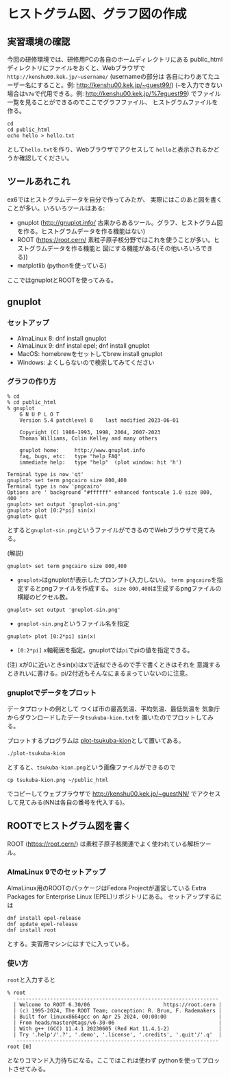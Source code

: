 # ヒストグラム図、グラフ図の作成

## 実習環境の確認

今回の研修環境では、研修用PCの各自のホームディレクトリにある
public_htmlディレクトリにファイルをおくと、Webブラウザで
``http://kenshu00.kek.jp/~username/`` (usernameの部分は
各自にわりあてたユーザー名にすること。例: http://kenshu00.kek.jp/~guest99/)
(``~``を入力できない場合は``%7e``で代用できる。例: http://kenshu00.kek.jp/%7eguest99)
でファイル一覧を見ることができるのでここでグラフファイル、
ヒストグラムファイルを作る。

```
cd
cd public_html
echo hello > hello.txt
```
として``hello.txt``を作り、Webブラウザでアクセスして
``hello``と表示されるかどうか確認してください。

## ツールあれこれ

ex6ではヒストグラムデータを自分で作ってみたが、
実際にはこのあと図を書くことが多い。いろいろツールはある:

- gnuplot (http://gnuplot.info/ 古来からあるツール。グラフ、ヒストグラム図を作る。ヒストグラムデータを作る機能はない)
- ROOT (https://root.cern/ 素粒子原子核分野ではこれを使うことが多い。ヒストグラムデータを作る機能と
図にする機能がある(その他いろいろできる))
- matplotlib (pythonを使っている)

ここではgnuplotとROOTを使ってみる。

## gnuplot

### セットアップ

- AlmaLinux 8: dnf install gnuplot
- AlmaLinux 9: dnf instal epel; dnf install gnuplot
- MacOS: homebrewをセットしてbrew install gnuplot
- Windows: よくしらないので検索してみてください

### グラフの作り方

```
% cd
% cd public_html
% gnuplot
	G N U P L O T
	Version 5.4 patchlevel 8    last modified 2023-06-01

	Copyright (C) 1986-1993, 1998, 2004, 2007-2023
	Thomas Williams, Colin Kelley and many others

	gnuplot home:     http://www.gnuplot.info
	faq, bugs, etc:   type "help FAQ"
	immediate help:   type "help"  (plot window: hit 'h')

Terminal type is now 'qt'
gnuplot> set term pngcairo size 800,400
Terminal type is now 'pngcairo'
Options are ' background "#ffffff" enhanced fontscale 1.0 size 800, 400 '
gnuplot> set output 'gnuplot-sin.png'
gnuplot> plot [0:2*pi] sin(x)
gnuplot> quit
```
とすると``gnuplot-sin.png``というファイルができるのでWebブラウザで見てみる。

(解説)

```
gnuplot> set term pngcairo size 800,400
```

- ``gnuplot>``はgnuplotが表示したプロンプト(入力しない)。
``term pngcairo``を指定するとpngファイルを作成する。
``size 800,400``は生成するpngファイルの横縦のピクセル数。

```
gnuplot> set output 'gnuplot-sin.png'
```

- ``gnuplot-sin.png``というファイル名を指定

```
gnuplot> plot [0:2*pi] sin(x)
```

- ``[0:2*pi]`` x軸範囲を指定。gnuplotでは``pi``でpiの値を指定できる。

(注) xが0に近いときsin(x)はxで近似できるので手で書くときはそれを
意識するときれいに書ける。pi/2付近もそんなにまるまっていないのに注意。

### gnuplotでデータをプロット

データプロットの例として
つくば市の最高気温、平均気温、最低気温を
気象庁からダウンロードしたデータ``tsukuba-kion.txt``を
置いたのでプロットしてみる。

プロットするプログラムは
[plot-tsukuba-kion](plot-tsukuba-kion)として置いてある。

```console
./plot-tsukuba-kion
```
とすると、``tsukuba-kion.png``という画像ファイルができるので

```console
cp tsukuba-kion.png ~/public_html
```

でコピーしてウェブブラウザで
http://kenshu00.kek.jp/~guestNN/
でアクセスして見てみる(NNは各自の番号を代入する)。

## ROOTでヒストグラム図を書く

ROOT (https://root.cern/) は素粒子原子核関連でよく使われている解析ツール。

### AlmaLinux 9でのセットアップ

AlmaLinux用のROOTのパッケージはFedora Projectが運営している
Extra Packages for Enterprise Linux (EPEL)リポジトリにある。
セットアップするには

```
dnf install epel-release
dnf update epel-release
dnf install root
```

とする。実習用マシンにはすでに入っている。

### 使い方

``root``と入力すると
```console
% root
   ------------------------------------------------------------------
  | Welcome to ROOT 6.30/06                        https://root.cern |
  | (c) 1995-2024, The ROOT Team; conception: R. Brun, F. Rademakers |
  | Built for linuxx8664gcc on Apr 25 2024, 00:00:00                 |
  | From heads/master@tags/v6-30-06                                  |
  | With g++ (GCC) 11.4.1 20230605 (Red Hat 11.4.1-2)                |
  | Try '.help'/'.?', '.demo', '.license', '.credits', '.quit'/'.q'  |
   ------------------------------------------------------------------
root [0]

```
となりコマンド入力待ちになる。ここではこれは使わず
pythonを使ってプロットさせてみる。


